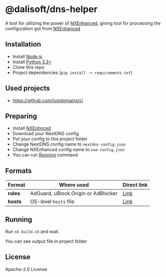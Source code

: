 # @dalisoft/dns-helper

A tool for utilizing the power of [NXEnhanced](https://github.com/hjk789/NXEnhanced), giving tool for processing the
configuration got from [NXEnhanced](https://github.com/hjk789/NXEnhanced)

## Installation

- Install  [Node.js](https://nodejs.org/en/)
- Install [Python 3.3+](https://www.python.org)
- Clone this repo
- Project dependencies (`pip install -r requirements.txt`)

## Used projects

- <https://github.com/justdomains/ci>

## Preparing

- Install [NXEnhnced](https://github.com/hjk789/NXEnhanced)
- Download your NextDNS config
- Put your config to this project folder
- Change NextDNS config name to `nextdns-config.json`
- Change NXEnhanced config name to `nxe-config.json`
- You can run [Running](#running) command

## Formats

| Format    | Where used                          | Direct link                                                                       |
| --------- | ----------------------------------- | --------------------------------------------------------------------------------- |
| **rules** | AdGuard, uBlock Origin or AdBlocker | [Link](./releases/latest/download/rules.txt) |
| **hosts** | OS-level `hosts` file               | [Link](./releases/latest/download/hosts.txt) |

## Running

Run `sh build.sh` and wait.

You can see output file in project folder

## License

Apache-2.0 License

